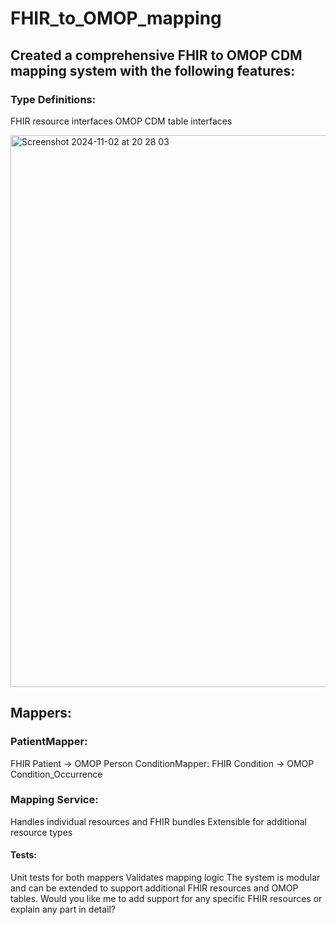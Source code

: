 # FHIR_to_OMOP_mapping

## Created a comprehensive FHIR to OMOP CDM mapping system with the following features:

### Type Definitions:

FHIR resource interfaces
OMOP CDM table interfaces

<img width="883" alt="Screenshot 2024-11-02 at 20 28 03" src="https://github.com/user-attachments/assets/6b806e57-b58d-49a3-845c-034351fce4a2">

## Mappers:

### PatientMapper: 

FHIR Patient → OMOP Person
ConditionMapper: FHIR Condition → OMOP Condition_Occurrence


### Mapping Service:
Handles individual resources and FHIR bundles
Extensible for additional resource types


#### Tests:

Unit tests for both mappers
Validates mapping logic
The system is modular and can be extended to support additional FHIR resources and OMOP tables. Would you like me to add support for any specific FHIR resources or explain any part in detail?
